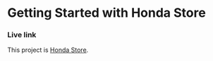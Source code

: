 # Getting Started with Honda Store

### Live link
This project is [Honda Store]( https://honda-app-91b97.web.app).
